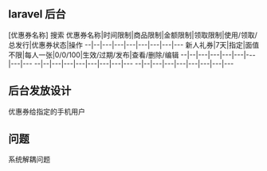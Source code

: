 ## laravel 后台

[优惠券名称]  搜索
优惠券名称|时间限制|商品限制|金额限制|领取限制|使用/领取/总发行|优惠券状态|操作
--|--|---|---|---|---|---|---|---
新人礼券|7天|指定|面值不限|每人一张|0/0/100|生效/过期/发布|查看/删除/编辑
--|--|---|---|---|---|---|---|---
--|--|---|---|---|---|---|---|---
--|--|---|---|---|---|---|---|---

## 后台发放设计
优惠券给指定的手机用户

## 问题
系统解耦问题

